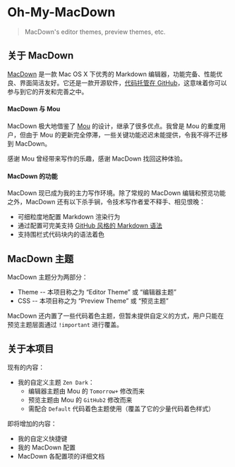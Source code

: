 # Oh-My-MacDown

> MacDown's editor themes, preview themes, etc.

## 关于 MacDown

[MacDown](http://macdown.uranusjr.com/) 是一款 Mac OS X 下优秀的 Markdown 编辑器，功能完备、性能优良、界面简洁友好。它还是一款开源软件，[代码托管在 GitHub](https://github.com/uranusjr/macdown)，这意味着你可以参与到它的开发和完善之中。

#### MacDown 与 Mou

MacDown 极大地借鉴了 [Mou](http://25.io/mou/) 的设计，继承了很多优点。我曾是 Mou 的重度用户，但由于 Mou 的更新完全停滞，一些关键功能迟迟未能提供，令我不得不迁移到 MacDown。

感谢 Mou 曾经带来写作的乐趣，感谢 MacDown 找回这种体验。

#### MacDown 的功能

MacDown 现已成为我的主力写作环境。除了常规的 MacDown 编辑和预览功能之外，MacDown 还有以下杀手锏，令技术写作者爱不释手、相见恨晚：

* 可细粒度地配置 Markdown 渲染行为
* 通过配置可完美支持 [GitHub 风格的 Markdown 语法](https://github.com/cssmagic/blog/issues/13)
* 支持围栏式代码块内的语法着色

## MacDown 主题

MacDown 主题分为两部分：

* Theme -- 本项目称之为 “Editor Theme” 或 “编辑器主题”
* CSS -- 本项目称之为 “Preview Theme” 或 “预览主题”

MacDown 还内置了一些代码着色主题，但暂未提供自定义的方式，用户只能在预览主题层面通过 `!important` 进行覆盖。

## 关于本项目

现有的内容：

* 我的自定义主题 `Zen Dark`：
	* 编辑器主题由 Mou 的 `Tomorrow+` 修改而来
	* 预览主题由 Mou 的 `GitHub2` 修改而来
	* 需配合 `Default` 代码着色主题使用（覆盖了它的少量代码着色样式）

即将增加的内容：

* 我的自定义快捷键
* 我的 MacDown 配置
* MacDown 各配置项的详细文档

